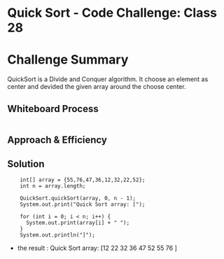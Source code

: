 # Quick Sort - Code Challenge: Class 28

# Challenge Summary

<!-- Description of the challenge -->

QuickSort is a Divide and Conquer algorithm. It choose an element as center and devided the given array around the choose center.

## Whiteboard Process

<!-- Embedded whiteboard image -->

![]()

## Approach & Efficiency
<!-- What approach did you take? Why? What is the Big O space/time for this approach? -->


## Solution

<!-- Show how to run your code, and examples of it in action -->

```
    int[] array = {55,76,47,36,12,32,22,52};
    int n = array.length;

    QuickSort.quickSort(array, 0, n - 1);
    System.out.print("Quick Sort array: [");

    for (int i = 0; i < n; i++) {
      System.out.print(array[i] + " ");
    }
    System.out.println("]");
```

* the result : Quick Sort array: [12 22 32 36 47 52 55 76 ]